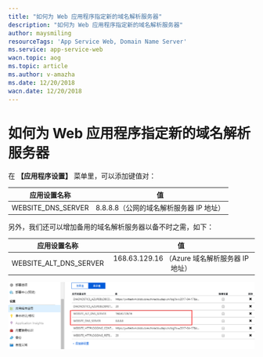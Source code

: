 ```yaml
---
title: "如何为 Web 应用程序指定新的域名解析服务器"
description: "如何为 Web 应用程序指定新的域名解析服务器"
author: maysmiling
resourceTags: 'App Service Web, Domain Name Server'
ms.service: app-service-web
wacn.topic: aog
ms.topic: article
ms.author: v-amazha
ms.date: 12/20/2018
wacn.date: 12/20/2018
---
```


# 如何为 Web 应用程序指定新的域名解析服务器

在 **【应用程序设置】** 菜单里，可以添加键值对：

|应用设置名称 |值|
|:---:|:---:|
|WEBSITE_DNS_SERVER|8.8.8.8（公网的域名解析服务器 IP 地址）|

另外，我们还可以增加备用的域名解析服务器以备不时之需，如下：

|应用设置名称 |值|
|:---:|:---:|
|WEBSITE_ALT_DNS_SERVER|168.63.129.16 （Azure 域名解析服务器 IP 地址）|

![01](media/aog-app-service-web-howto-specify-new-domain-name-server/01.png "01")
